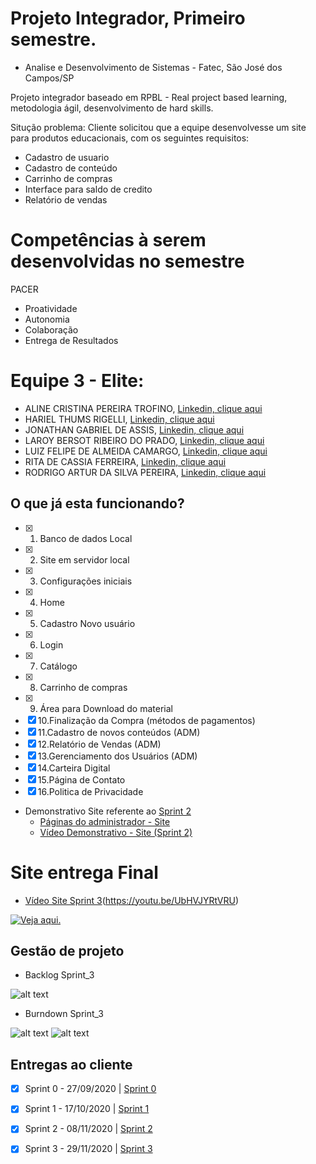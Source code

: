 # Projeto Integrador, Primeiro semestre.
- Analise e Desenvolvimento de Sistemas - Fatec, São José dos Campos/SP

Projeto integrador baseado em RPBL - Real project based learning, metodologia ágil, desenvolvimento de hard skills.

Situção problema: Cliente solicitou que a equipe desenvolvesse um site para produtos educacionais, com os seguintes requisitos:

* Cadastro de usuario
* Cadastro de conteúdo
* Carrinho de compras
* Interface para saldo de credito
* Relatório de vendas

# Competências à serem desenvolvidas no semestre

PACER

* Proatividade
* Autonomia
* Colaboração
* Entrega de Resultados

# Equipe 3 - Elite:

* ALINE CRISTINA PEREIRA TROFINO, [Linkedin, clique aqui](https://www.linkedin.com/in/aline-trofino-9704b523/)
* HARIEL THUMS RIGELLI, [Linkedin, clique aqui](https://www.linkedin.com/in/hariel-thums-953578185)
* JONATHAN GABRIEL DE ASSIS, [Linkedin, clique aqui]()
* LAROY BERSOT RIBEIRO DO PRADO, [Linkedin, clique aqui](https://www.linkedin.com/in/laroy-bersot-ribeiro-do-prado-a278b0185/)
* LUIZ FELIPE DE ALMEIDA CAMARGO, [Linkedin, clique aqui]()
* RITA DE CASSIA FERREIRA, [Linkedin, clique aqui]()
* RODRIGO ARTUR DA SILVA PEREIRA, [Linkedin, clique aqui]()

## O que já esta funcionando?

- [x] 1. Banco de dados Local
- [x] 2. Site em servidor local
- [x] 3. Configurações iniciais
- [x] 4. Home
- [x] 5. Cadastro Novo usuário
- [x] 6. Login
- [x] 7. Catálogo
- [x] 8. Carrinho de compras
- [x] 9. Área para Download do material
- [x] 10.Finalização da Compra (métodos de pagamentos)
- [x] 11.Cadastro de novos conteúdos (ADM)
- [x] 12.Relatório de Vendas (ADM)
- [x] 13.Gerenciamento dos Usuários (ADM)
- [x] 14.Carteira Digital
- [x] 15.Página de Contato
- [x] 16.Politica de Privacidade

* Demonstrativo Site referente ao [Sprint 2](https://github.com/HarielThums/ProjetoIntegrador01/tree/main/Sprint2)
   * [Páginas do administrador - Site](https://github.com/HarielThums/ProjetoIntegrador01/tree/main/Sprint2/Site/Imagens%20Site)
   * [Vídeo Demonstrativo - Site (Sprint 2)](https://www.youtube.com/watch?v=G75YrICEaOg&feature=emb_logo&ab_channel=Ditz)

# Site entrega Final

* [Vídeo Site Sprint 3](https://imgur.com/a/HHO4l6t)(https://youtu.be/UbHVJYRtVRU)

[![Veja aqui.](https://imgur.com/a/HHO4l6t)](https://youtu.be/UbHVJYRtVRU)


## Gestão de projeto

* Backlog Sprint_3

![alt text]()

* Burndown Sprint_3

![alt text]()
![alt text]()


## Entregas ao cliente

- [x] Sprint 0 - 27/09/2020 | [Sprint 0](https://github.com/HarielThums/ProjetoIntegrador01/tree/main/Sprint0)
- [x] Sprint 1 - 17/10/2020 | [Sprint 1](https://github.com/HarielThums/ProjetoIntegrador01/tree/main/Sprint1)
- [x] Sprint 2 - 08/11/2020 | [Sprint 2](https://github.com/HarielThums/ProjetoIntegrador01/tree/main/Sprint2)
- [x] Sprint 3 - 29/11/2020 | [Sprint 3](https://github.com/HarielThums/ProjetoIntegrador01/tree/main/Sprint3)

